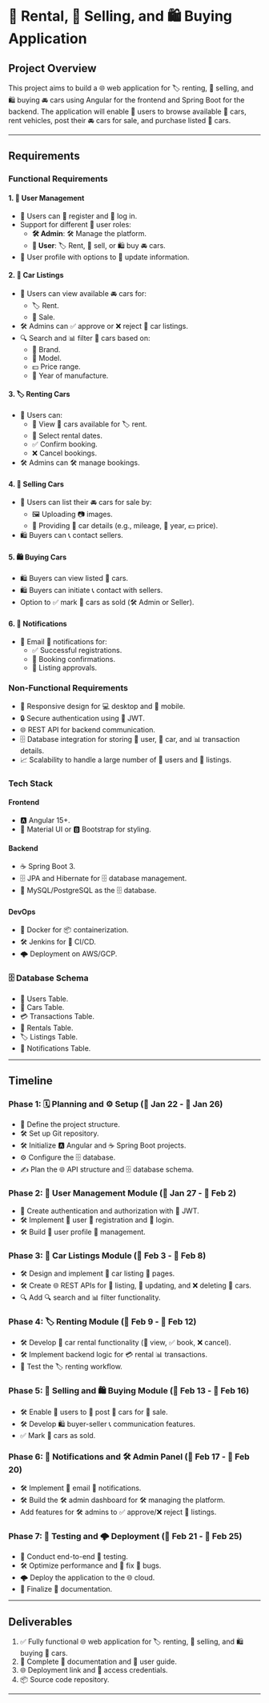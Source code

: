 # 🚗 Rental, 🛒 Selling, and 🛍️ Buying Application

## Project Overview
This project aims to build a 🌐 web application for 🏷️ renting, 🛒 selling, and 🛍️ buying 🚘 cars using Angular for the frontend and Spring Boot for the backend. The application will enable 👤 users to browse available 🚗 cars, rent vehicles, post their 🚘 cars for sale, and purchase listed 🚗 cars.

---

## Requirements

### Functional Requirements

#### 1. 👤 User Management
- 👤 Users can 📝 register and 🔑 log in.
- Support for different 👤 user roles:
  - **🛠️ Admin**: 🛠️ Manage the platform.
  - **👤 User**: 🏷️ Rent, 🛒 sell, or 🛍️ buy 🚘 cars.
- 👤 User profile with options to 🔄 update information.

#### 2. 🚗 Car Listings
- 👤 Users can view available 🚘 cars for:
  - 🏷️ Rent.
  - 🛒 Sale.
- 🛠️ Admins can ✅ approve or ❌ reject 🚗 car listings.
- 🔍 Search and 📊 filter 🚗 cars based on:
  - 🚗 Brand.
  - 🚗 Model.
  - 💵 Price range.
  - 📅 Year of manufacture.

#### 3. 🏷️ Renting Cars
- 👤 Users can:
  - 👀 View 🚗 cars available for 🏷️ rent.
  - 📅 Select rental dates.
  - ✅ Confirm booking.
  - ❌ Cancel bookings.
- 🛠️ Admins can 🛠️ manage bookings.

#### 4. 🛒 Selling Cars
- 👤 Users can list their 🚘 cars for sale by:
  - 🖼️ Uploading 📷 images.
  - 📄 Providing 🚗 car details (e.g., mileage, 📅 year, 💵 price).
- 🛍️ Buyers can 📞 contact sellers.

#### 5. 🛍️ Buying Cars
- 🛍️ Buyers can view listed 🚗 cars.
- 🛍️ Buyers can initiate 📞 contact with sellers.
- Option to ✅ mark 🚗 cars as sold (🛠️ Admin or Seller).

#### 6. 🔔 Notifications
- 📧 Email 🔔 notifications for:
  - ✅ Successful registrations.
  - 📅 Booking confirmations.
  - 🚗 Listing approvals.

### Non-Functional Requirements
- 📱 Responsive design for 💻 desktop and 📱 mobile.
- 🔒 Secure authentication using 🔑 JWT.
- 🌐 REST API for backend communication.
- 🗄️ Database integration for storing 👤 user, 🚗 car, and 📊 transaction details.
- 📈 Scalability to handle a large number of 👤 users and 🚗 listings.

### Tech Stack

#### Frontend
- 🅰️ Angular 15+.
- 🎨 Material UI or 🅱️ Bootstrap for styling.

#### Backend
- ☕ Spring Boot 3.
- 🗄️ JPA and Hibernate for 🗄️ database management.
- 🐬 MySQL/PostgreSQL as the 🗄️ database.

#### DevOps
- 🐳 Docker for 📦 containerization.
- 🛠️ Jenkins for 🚀 CI/CD.
- 🌩️ Deployment on AWS/GCP.

### 🗄️ Database Schema
- 👤 Users Table.
- 🚗 Cars Table.
- 💳 Transactions Table.
- 📅 Rentals Table.
- 🏷️ Listings Table.
- 🔔 Notifications Table.

---

## Timeline

### Phase 1: 🗓️ Planning and ⚙️ Setup (📅 Jan 22 - 📅 Jan 26)
- 📐 Define the project structure.
- 🛠️ Set up Git repository.
- 🛠️ Initialize 🅰️ Angular and ☕ Spring Boot projects.
- ⚙️ Configure the 🗄️ database.
- ✍️ Plan the 🌐 API structure and 🗄️ database schema.

### Phase 2: 👤 User Management Module (📅 Jan 27 - 📅 Feb 2)
- 🔑 Create authentication and authorization with 🔑 JWT.
- 🛠️ Implement 👤 user 📝 registration and 🔑 login.
- 🛠️ Build 👤 user profile 🔄 management.

### Phase 3: 🚗 Car Listings Module (📅 Feb 3 - 📅 Feb 8)
- 🛠️ Design and implement 🚗 car listing 📄 pages.
- 🛠️ Create 🌐 REST APIs for 📝 listing, 🔄 updating, and ❌ deleting 🚗 cars.
- 🔍 Add 🔍 search and 📊 filter functionality.

### Phase 4: 🏷️ Renting Module (📅 Feb 9 - 📅 Feb 12)
- 🛠️ Develop 🚗 car rental functionality (👀 view, ✅ book, ❌ cancel).
- 🛠️ Implement backend logic for 💳 rental 📊 transactions.
- 🧪 Test the 🏷️ renting workflow.

### Phase 5: 🛒 Selling and 🛍️ Buying Module (📅 Feb 13 - 📅 Feb 16)
- 🛠️ Enable 👤 users to 📝 post 🚗 cars for 🛒 sale.
- 🛠️ Develop 🛍️ buyer-seller 📞 communication features.
- ✅ Mark 🚗 cars as sold.

### Phase 6: 🔔 Notifications and 🛠️ Admin Panel (📅 Feb 17 - 📅 Feb 20)
- 🛠️ Implement 📧 email 🔔 notifications.
- 🛠️ Build the 🛠️ admin dashboard for 🛠️ managing the platform.
- Add features for 🛠️ admins to ✅ approve/❌ reject 🚗 listings.

### Phase 7: 🧪 Testing and 🌩️ Deployment (📅 Feb 21 - 📅 Feb 25)
- 🧪 Conduct end-to-end 🧪 testing.
- 🛠️ Optimize performance and 🐞 fix 🐞 bugs.
- 🌩️ Deploy the application to the 🌐 cloud.
- 📄 Finalize 📝 documentation.

---

## Deliverables
1. ✅ Fully functional 🌐 web application for 🏷️ renting, 🛒 selling, and 🛍️ buying 🚗 cars.
2. 📄 Complete 📝 documentation and 👥 user guide.
3. 🌐 Deployment link and 🔑 access credentials.
4. 📦 Source code repository.

---


